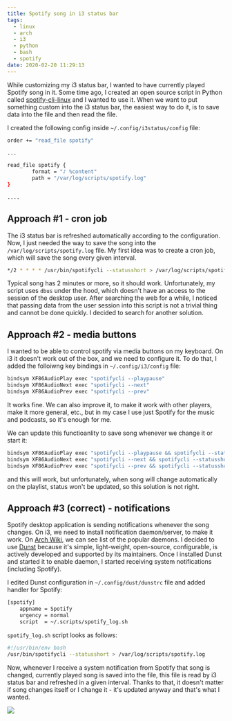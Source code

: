 ```yaml
---
title: Spotify song in i3 status bar
tags:
  - linux
  - arch
  - i3
  - python
  - bash
  - spotify
date: 2020-02-20 11:29:13
---
```



While customizing my i3 status bar, I wanted to have currently played Spotify song in it. Some time ago, I created an open source script in Python called [spotify-cli-linux](https://github.com/pwittchen/spotify-cli-linux) and I wanted to use it. When we want to put something custom into the i3 status bar, the easiest way to do it, is to save data into the file and then read the file.

I created the following config inside `~/.config/i3status/config` file:

```bash
order += "read_file spotify"

...

read_file spotify {
        format = "♪ %content"
        path = "/var/log/scripts/spotify.log"
}

....
```

## Approach #1 - cron job

The i3 status bar is refreshed automatically according to the configuration. Now, I just needed the way to save the song into the `/var/log/scripts/spotify.log` file. My first idea was to create a cron job, which will save the song every given interval.


```bash
*/2 * * * * /usr/bin/spotifycli --statusshort > /var/log/scripts/spotify.log
```

Typical song has 2 minutes or more, so it should work. Unfortunately, my script uses `dbus` under the hood, which doesn't have an access to the session of the desktop user. After searching the web for a while, I noticed that passing data from the user session into this script is not a trivial thing and cannot be done quickly. I decided to search for another solution.

## Approach #2 - media buttons

I wanted to be able to control spotify via media buttons on my keyboard. On i3 it doesn't work out of the box, and we need to configure it. To do that, I added the folloiwng key bindings in `~/.config/i3/config` file:

```bash
bindsym XF86AudioPlay exec "spotifycli --playpause"
bindsym XF86AudioNext exec "spotifycli --next"
bindsym XF86AudioPrev exec "spotifycli --prev"
```

It works fine. We can also improve it, to make it work with other players, make it more general, etc., but in my case I use just Spotify for the music and podcasts, so it's enough for me.

We can update this functioanlity to save song whenever we change it or start it:

```bash
bindsym XF86AudioPlay exec "spotifycli --playpause && spotifycli --statusshort > /var/log/scripts/spotify.log"
bindsym XF86AudioNext exec "spotifycli --next && spotifycli --statusshort > /var/log/scripts/spotify.log"
bindsym XF86AudioPrev exec "spotifycli --prev && spotifycli --statusshort > /var/log/scripts/spotify.log"
```

and this will work, but unfortunately, when song will change automatically on the playlist, status won't be updated, so this solution is not right.

## Approach #3 (correct) - notifications

Spotify desktop application is sending notifications whenever the song changes. On i3, we need to install notification daemon/server, to make it work. On [Arch Wiki](https://wiki.archlinux.org/index.php/Desktop_notifications#Notification_servers), we can see list of the popular daemons. I decided to use [Dunst](https://dunst-project.org/) because it's simple, light-weight, open-source, configurable, is actively developed and supported by its maintainers. Once I installed Dunst and started it to enable daemon, I started receiving system notifications (including Spotify).

I edited Dunst configuration in `~/.config/dust/dunstrc` file and added handler for Spotify:

```bash
[spotify]
    appname = Spotify
    urgency = normal
    script  = ~/.scripts/spotify_log.sh
```

`spotify_log.sh` script looks as follows:

```bash
#!/usr/bin/env bash
/usr/bin/spotifycli --statusshort > /var/log/scripts/spotify.log
```

Now, whenever I receive a system notification from Spotify that song is changed, currently played song is saved into the file, this file is read by i3 status bar and refreshed in a given interval. Thanks to that, it doesn't matter if song changes itself or I change it - it's updated anyway and that's what I wanted.

![](/images/posts/2020/spotify-song-in-i3-status-bar/i3bar_spotify.png)

